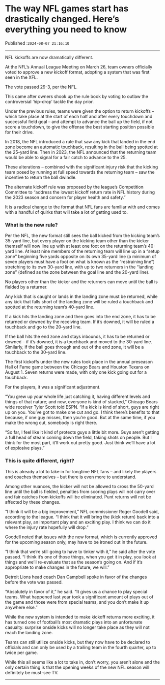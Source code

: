 # The way NFL games start has drastically changed. Here’s everything you need to know

Published :`2024-08-07 21:16:10`

---

NFL kickoffs are now dramatically different.

At the NFL’s Annual League Meeting on March 26, team owners officially voted to approve a new kickoff format, adopting a system that was first seen in the XFL.

The vote passed 29-3, per the NFL.

This came after owners shook up the rule book by voting to outlaw the controversial ‘hip-drop’ tackle the day prior.

Under the previous rules, teams were given the option to return kickoffs – which take place at the start of each half and after every touchdown and successful field goal – and attempt to advance the ball up the field, if not score a touchdown, to give the offense the best starting position possible for their drive.

In 2018, the NFL introduced a rule that saw any kick that landed in the end zone become an automatic touchback, resulting in the ball being spotted at the 25-yard line. Then in 2023, the NFL announced that the returning team would be able to signal for a fair catch to advance to the 25.

These alterations – combined with the significant injury risk that the kicking team posed by running at full speed towards the returning team – saw the incentive to return the ball dwindle.

The alternate kickoff rule was proposed by the league’s Competition Committee to “address the lowest kickoff return rate in NFL history during the 2023 season and concern for player health and safety.”

It is a radical change to the format that NFL fans are familiar with and comes with a handful of quirks that will take a lot of getting used to.

### What is the new rule?

Per the NFL, the new format still sees the ball kicked from the kicking team’s 35-yard line, but every player on the kicking team other than the kicker themself will now line up with at least one foot on the returning team’s 40-yard line. At least nine members of the returning team will line up in a “setup zone” beginning five yards opposite on its own 35-yard line (a minimum of seven players must have a foot on what is known as the “restraining line”) stretching to its own 30-yard line, with up to two returners in the “landing zone” (defined as the zone between the goal line and the 20-yard line).

No players other than the kicker and the returners can move until the ball is fielded by a returner.

Any kick that is caught or lands in the landing zone must be returned, while any kick that falls short of the landing zone will be ruled a touchback and spotted at the returning team’s 40-yard line.

If a kick hits the landing zone and then goes into the end zone, it has to be returned or downed by the receiving team. If it’s downed, it will be ruled a touchback and go to the 20-yard line.

If the ball hits the end zone and stays inbounds, it has to be returned or downed – if it’s downed, it is a touchback and moved to the 30-yard line. Similarly, if the ball goes through and out of the end zone, it will be a touchback to the 30-yard line.

The first kickoffs under the new rules took place in the annual preseason Hall of Fame game between the Chicago Bears and Houston Texans on August 1. Seven returns were made, with only one kick going out for a touchback.

For the players, it was a significant adjustment.

“You grew up your whole life just catching it, having different levels and things of that nature; and now, everyone is kind of stacked,” Chicago Bears wide receiver Tyler Scott told ESPN. “If a kick is kind of short, guys are right up on you. You’ve got to make one cut and go. I think there’s benefits to that because, if one guy misses, then you’re good. But at the same time, if you make the wrong cut, somebody is right there.

“So far, I feel like it kind of protects guys a little bit more. Guys aren’t getting a full head of steam coming down the field, taking shots on people. But I think for the most part, it’ll work out pretty good. Just think we’ll have a lot of explosive plays.”

### This is quite different, right?

This is already a lot to take in for longtime NFL fans – and likely the players and coaches themselves – but there is even more to understand.

Among other nuances, the kicker will not be allowed to cross the 50-yard line until the ball is fielded, penalties from scoring plays will not carry over and fair catches from kickoffs will be eliminated. Punt returns will not be affected by these changes.

“I think it will be a big improvement,” NFL commissioner Roger Goodell said, according to the league. “I think that it will bring the (kick return) back into a relevant play, an important play and an exciting play. I think we can do it where the injury rate hopefully will drop.”

Goodell noted that issues with the new format, which is currently approved for the upcoming season only, may have to be ironed out in the future.

“I think that we’re still going to have to tinker with it,” he said after the vote passed. “I think it’s one of those things, when you get it in play, you look at things and we’ll re-evaluate that as the season’s going on. And if it’s appropriate to make changes in the future, we will.”

Detroit Lions head coach Dan Campbell spoke in favor of the changes before the vote was passed.

“Absolutely in favor of it,” he said. “It gives us a chance to play special teams. What happened last year took a significant amount of plays out of the game and those were from special teams, and you don’t make it up anywhere else.”

While the new system is intended to make kickoff returns more exciting, it has turned one of football’s most dramatic plays into an unfortunate casualty: surprise onside kicks will no longer take place as they will not reach the landing zone.

Teams can still utilize onside kicks, but they now have to be declared to officials and can only be used by a trailing team in the fourth quarter, up to twice per game.

While this all seems like a lot to take in, don’t worry, you aren’t alone and the only certain thing is that the opening weeks of the new NFL season will definitely be must-see TV.

---

